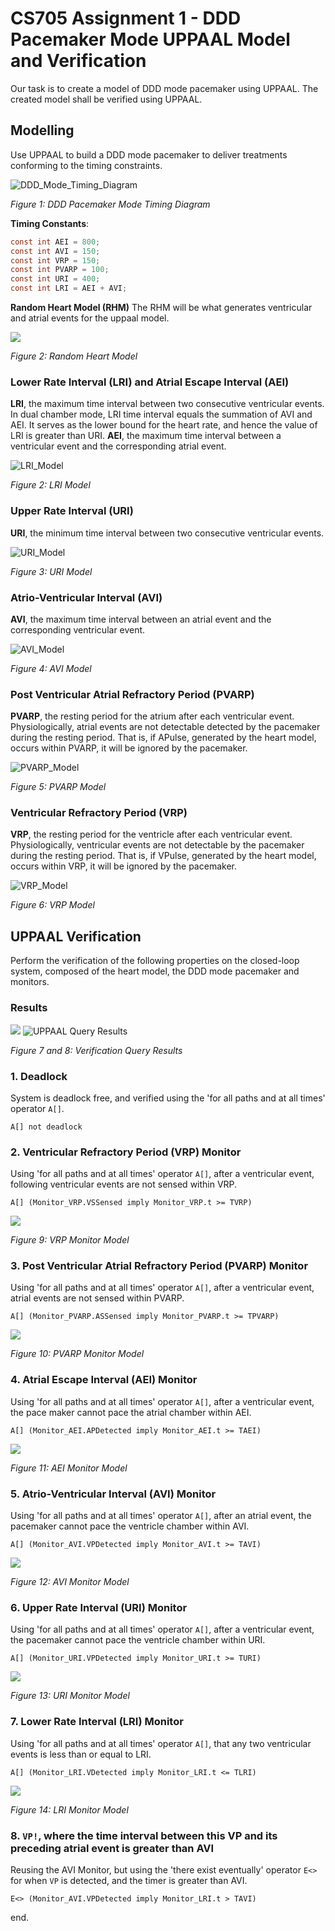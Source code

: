 # CS705 Assignment 1 - DDD Pacemaker Mode UPPAAL Model and Verification

Our task is to create a model of DDD mode pacemaker using UPPAAL. The created model shall be verified using UPPAAL.

## Modelling
Use UPPAAL to build a DDD mode pacemaker to deliver treatments conforming to the timing constraints.

![DDD_Mode_Timing_Diagram](resources/ddd_timing_diagram.png)

*Figure 1: DDD Pacemaker Mode Timing Diagram*

**Timing Constants**:
``` c
const int AEI = 800; 
const int AVI = 150; 
const int VRP = 150; 
const int PVARP = 100; 
const int URI = 400; 
const int LRI = AEI + AVI;
```
**Random Heart Model (RHM)**
The RHM will be what generates ventricular and atrial events for the uppaal model.

![](resources/RHM.png)

*Figure 2: Random Heart Model*
### Lower Rate Interval (LRI) and Atrial Escape Interval (AEI)
**LRI**, the maximum time interval between two consecutive ventricular events. In dual chamber mode, LRI time interval equals the summation of AVI and AEI. It serves as the lower bound for the heart rate, and hence the value of LRI is greater than URI.
**AEI**, the maximum time interval between a ventricular event and the corresponding atrial event.

![LRI_Model](resources/LRI.png)

*Figure 2: LRI Model*

### Upper Rate Interval (URI)
**URI**, the minimum time interval between two consecutive ventricular events.

![URI_Model](resources/URI.png)

*Figure 3: URI Model*

### Atrio-Ventricular Interval (AVI)
**AVI**, the maximum time interval between an atrial event and the corresponding ventricular event. 

![AVI_Model](resources/AVI.png)

*Figure 4: AVI Model*

### Post Ventricular Atrial Refractory Period (PVARP)
**PVARP**, the resting period for the atrium after each ventricular event. Physiologically, atrial events are not detectable detected by the pacemaker during the resting period. That is, if APulse, generated by the heart model, occurs within PVARP, it will be ignored by the pacemaker. 

![PVARP_Model](resources/PVARP.png)

*Figure 5: PVARP Model*

### Ventricular Refractory Period (VRP)
**VRP**, the resting period for the ventricle after each ventricular event. Physiologically, ventricular events are not detectable by the pacemaker during the resting period. That is, if VPulse, generated by the heart model, occurs within VRP, it will be ignored by the pacemaker. 

![VRP_Model](resources/VRP.png)

*Figure 6: VRP Model*

## UPPAAL Verification
Perform the verification of the following properties on the closed-loop system, composed of the heart model, the DDD mode pacemaker and monitors.

### Results
![](resources/query_results_comments.png)
![UPPAAL Query Results](resources/query_results.png)

*Figure 7 and 8: Verification Query Results*

### 1. Deadlock
System is deadlock free, and verified using the 'for all paths and at all times' operator `A[]`.
```
A[] not deadlock
```

### 2. Ventricular Refractory Period (VRP) Monitor
Using 'for all paths and at all times' operator `A[]`, after a ventricular event, following ventricular events are not sensed within VRP.
```
A[] (Monitor_VRP.VSSensed imply Monitor_VRP.t >= TVRP)
```
![](resources/VRP_Monitor.png)

*Figure 9: VRP Monitor Model*

### 3. Post Ventricular Atrial Refractory Period (PVARP) Monitor
Using 'for all paths and at all times' operator `A[]`, after a ventricular event, atrial events are not sensed within PVARP.
```
A[] (Monitor_PVARP.ASSensed imply Monitor_PVARP.t >= TPVARP)
```
![](resources/PVARP_Monitor.png)

*Figure 10: PVARP Monitor Model*

### 4. Atrial Escape Interval (AEI) Monitor
Using 'for all paths and at all times' operator `A[]`, after a ventricular event, the pace maker cannot pace the atrial chamber within AEI.
```
A[] (Monitor_AEI.APDetected imply Monitor_AEI.t >= TAEI)
```
![](resources/AEI_Monitor.png)

*Figure 11: AEI Monitor Model*

### 5. Atrio-Ventricular Interval (AVI) Monitor
Using 'for all paths and at all times' operator `A[]`, after an atrial event, the pacemaker cannot pace the ventricle chamber within AVI.
```
A[] (Monitor_AVI.VPDetected imply Monitor_AVI.t >= TAVI)
```

![](resources/AVI_Monitor.png)

*Figure 12: AVI Monitor Model*

### 6. Upper Rate Interval (URI) Monitor
Using 'for all paths and at all times' operator `A[]`, after a ventricular event, the pacemaker cannot pace the ventricle chamber within URI.
```
A[] (Monitor_URI.VPDetected imply Monitor_URI.t >= TURI)
```

![](resources/URI_Monitor.png)

*Figure 13: URI Monitor Model*

### 7. Lower Rate Interval (LRI) Monitor
Using 'for all paths and at all times' operator `A[]`, that any two ventricular events is less than or equal to LRI.
```
A[] (Monitor_LRI.VDetected imply Monitor_LRI.t <= TLRI)
```
![](resources/LRI_Monitor.png)

*Figure 14: LRI Monitor Model*

### 8. `VP!`, where the time interval between this VP and its preceding atrial event is greater than AVI
Reusing the AVI Monitor, but using the 'there exist eventually' operator `E<>` for when `VP` is detected, and the timer is greater than AVI.

```
E<> (Monitor_AVI.VPDetected imply Monitor_LRI.t > TAVI)
```

end.